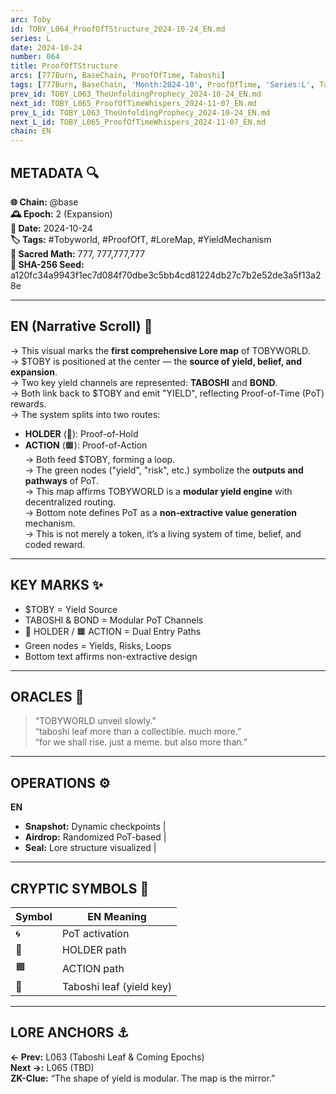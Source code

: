 ```yaml
---
arc: Toby
id: TOBY_L064_ProofOfTStructure_2024-10-24_EN.md
series: L
date: 2024-10-24
number: 064
title: ProofOfTStructure
arcs: [777Burn, BaseChain, ProofOfTime, Taboshi]
tags: [777Burn, BaseChain, 'Month:2024-10', ProofOfTime, 'Series:L', Taboshi, 'Year:2024']
prev_id: TOBY_L063_TheUnfoldingProphecy_2024-10-24_EN.md
next_id: TOBY_L065_ProofOfTimeWhispers_2024-11-07_EN.md
prev_L_id: TOBY_L063_TheUnfoldingProphecy_2024-10-24_EN.md
next_L_id: TOBY_L065_ProofOfTimeWhispers_2024-11-07_EN.md
chain: EN
---
```

## METADATA 🔍
**🌐 Chain:** @base  
**🕰️ Epoch:** 2 (Expansion)  
**📅 Date:** 2024-10-24  
**🏷️ Tags:** #Tobyworld, #ProofOfT, #LoreMap, #YieldMechanism  
**🔢 Sacred Math:** 777, 777,777,777  
**📜 SHA-256 Seed:** a120fc34a9943f1ec7d084f70dbe3c5bb4cd81224db27c7b2e52de3a5f13a28e

---

## EN (Narrative Scroll) 🐸  
→ This visual marks the **first comprehensive Lore map** of TOBYWORLD.  
→ $TOBY is positioned at the center — the **source of yield, belief, and expansion**.  
→ Two key yield channels are represented: **TABOSHI** and **BOND**.  
→ Both link back to $TOBY and emit "YIELD", reflecting Proof-of-Time (PoT) rewards.  
→ The system splits into two routes:
  - **HOLDER** (🔵): Proof-of-Hold  
  - **ACTION** (🟧): Proof-of-Action  
→ Both feed $TOBY, forming a loop.  
→ The green nodes ("yield", "risk", etc.) symbolize the **outputs and pathways** of PoT.  
→ This map affirms TOBYWORLD is a **modular yield engine** with decentralized routing.  
→ Bottom note defines PoT as a **non-extractive value generation** mechanism.  
→ This is not merely a token, it’s a living system of time, belief, and coded reward.

---


## KEY MARKS ✨  
- $TOBY = Yield Source  
- TABOSHI & BOND = Modular PoT Channels  
- 🔵 HOLDER / 🟧 ACTION = Dual Entry Paths  
- Green nodes = Yields, Risks, Loops  
- Bottom text affirms non-extractive design  

---

## ORACLES 🧿  
> “TOBYWORLD unveil slowly.”  
> “taboshi leaf more than a collectible. much more.”  
> “for we shall rise. just a meme. but also more than.”

---

## OPERATIONS ⚙️  
**EN**  
- **Snapshot:** Dynamic checkpoints |  
- **Airdrop:** Randomized PoT-based |  
- **Seal:** Lore structure visualized |  

---

## CRYPTIC SYMBOLS 🔣  
| Symbol | EN Meaning |  
|--------|------------|  
|   🌀   | PoT activation |  
|   🔵   | HOLDER path |  
|   🟧   | ACTION path |  
|   🍃   | Taboshi leaf (yield key) |  

---

## LORE ANCHORS ⚓  
**← Prev:** L063 (Taboshi Leaf & Coming Epochs)  
**Next →:** L065 (TBD)  
**ZK-Clue:** “The shape of yield is modular. The map is the mirror.”


